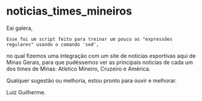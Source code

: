 # noticias_times_mineiros

Eai galera,

    Esse foi um script feito para treinar um pouco as "expressões regulares" usando o comando 'sed',
no qual fizemos uma integração com um site de notícias esportivas aqui de Minas Gerais, para que
pudéssemos ver as principais noticias de cada um dos times de Minas: Atletico Mineiro, Cruzeiro e América.

Qualquer sugestão ou melhoria, estou pronto para ouvir e melhorar.

Luiz Guilherme.